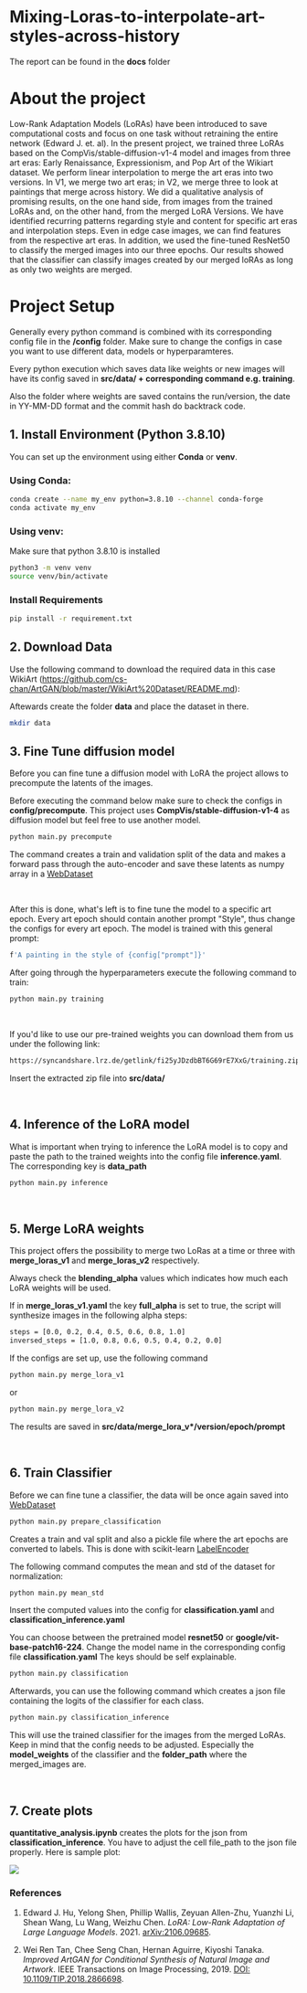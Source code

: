 # Mixing-Loras-to-interpolate-art-styles-across-history

The report can be found in the **docs** folder

# About the project
Low-Rank Adaptation Models (LoRAs) have been introduced to save computational costs and focus on one task without retraining the entire network (Edward J. et. al). In the present project, we trained three LoRAs based on the CompVis/stable-diffusion-v1-4 model and images from three art eras: Early Renaissance, Expressionism, and Pop Art of the Wikiart dataset. We perform linear interpolation to merge the art eras into two versions. In V1, we merge two art eras; in V2, we merge three to look at paintings that merge across history. We did a qualitative analysis of promising results, on the one hand side, from images from the trained LoRAs and, on the other hand, from the merged LoRA Versions. We have identified recurring patterns regarding style and content for specific art eras and interpolation steps. Even in edge case images, we can find features from the respective art eras. In addition, we used the fine-tuned ResNet50 to classify the merged images into our three epochs. Our results showed that the classifier can classify images created by our merged loRAs as long as only two weights are merged.


# Project Setup
Generally every python command is combined with its corresponding config file in the **/config** folder. Make sure to change the configs in case you want to use different data, models or hyperparamteres.

 Every python execution which saves data like weights or new images will have its config saved in **src/data/ + corresponding command  e.g. training**.

 Also the folder where weights are saved contains the run/version, the date in YY-MM-DD format and the commit hash do backtrack code.
## 1. Install Environment (Python 3.8.10)

You can set up the environment using either **Conda** or **venv**.

### Using Conda:
```bash
conda create --name my_env python=3.8.10 --channel conda-forge
conda activate my_env
```

### Using venv:
Make sure that python 3.8.10 is installed
```bash
python3 -m venv venv
source venv/bin/activate 
```

### Install Requirements
```bash
pip install -r requirement.txt
```

## 2. Download Data
Use the following command to download the required data in this case WikiArt (https://github.com/cs-chan/ArtGAN/blob/master/WikiArt%20Dataset/README.md):

Aftewards create the folder **data** and place the dataset in there.
```bash
mkdir data
```

## 3. Fine Tune diffusion model
Before you can fine tune a diffusion model with LoRA the project allows to precompute the latents of the images.

Before executing the command below make sure to check the configs in **config/precompute**. This project uses **CompVis/stable-diffusion-v1-4** as diffusion model but feel free to use another model.
```bash
python main.py precompute
```
The command creates a train and validation split of the data and makes a forward pass through the auto-encoder and save these latents as numpy array in a [WebDataset](https://github.com/webdataset/webdataset)

&nbsp;

After this is done, what's left is to fine tune the model to a specific art epoch. Every art epoch should contain another prompt "Style", thus change the configs for every art epoch. The model is trained with this general prompt:
```bash
f'A painting in the style of {config["prompt"]}'
```

After going through the hyperparameters execute the following command to train:
```bash
python main.py training
```
&nbsp;

If you'd like to use our pre-trained weights you can download them from us under the following link:
```bash
https://syncandshare.lrz.de/getlink/fi25yJDzdbBT6G69rE7XxG/training.zip
```
Insert the extracted zip file into **src/data/**

&nbsp;

## 4. Inference of the LoRA model
What is important when trying to inference the LoRA model is to copy and paste the path to the trained weights into the config file **inference.yaml**. The corresponding key is **data_path**
```bash
python main.py inference
```
&nbsp;
## 5. Merge LoRA weights
This project offers the possibility to merge two LoRas at a time or three with **merge_loras_v1** and **merge_loras_v2** respectively. 

Always check the **blending_alpha** values which indicates how much each LoRA weights will be used. 

If in **merge_loras_v1.yaml** the key **full_alpha** is set to true, the script will synthesize images in the following alpha steps:
```bash
steps = [0.0, 0.2, 0.4, 0.5, 0.6, 0.8, 1.0]
inversed_steps = [1.0, 0.8, 0.6, 0.5, 0.4, 0.2, 0.0]
```

If the configs are set up, use the following command
```bash
python main.py merge_lora_v1
```
or 
```bash
python main.py merge_lora_v2
```

The results are saved in **src/data/merge_lora_v\*/version/epoch/prompt**

&nbsp;

## 6. Train Classifier
Before we can fine tune a classifier, the data will be once again saved into [WebDataset](https://github.com/webdataset/webdataset)

```bash
python main.py prepare_classification
```

Creates a train and val split and also a pickle file where the art epochs are converted to labels. This is done with scikit-learn [LabelEncoder](https://scikit-learn.org/stable/modules/generated/sklearn.preprocessing.LabelEncoder.html)

The following command computes the mean and std of the dataset for normalization:
```bash
python main.py mean_std
```
Insert the computed values into the config for **classification.yaml** and **classification_inference.yaml**

You can choose between the pretrained model **resnet50** or **google/vit-base-patch16-224**. Change the model name in the corresponding config file **classification.yaml** The keys should be self explainable.
```bash
python main.py classification
```

Afterwards, you can use the following command which creates a json file containing the logits of the classifier for each class.
```bash
python main.py classification_inference
```
This will use the trained classifier for the images from the merged LoRAs. Keep in mind that the config needs to be adjusted. Especially the **model_weights** of the classifier and the **folder_path** where the merged_images are.

&nbsp;

## 7. Create plots
**quantitative_analysis.ipynb** creates the plots for the json from **classification_inference**. You have to adjust the cell file_path to the json file properly. Here is sample plot:

<img src="./docs/grid_early_renaissance-expressionism_A painting of a woman in the city in Style1 and Style3.png">


### References

1. Edward J. Hu, Yelong Shen, Phillip Wallis, Zeyuan Allen-Zhu, Yuanzhi Li, Shean Wang, Lu Wang, Weizhu Chen. *LoRA: Low-Rank Adaptation of Large Language Models*. 2021. [arXiv:2106.09685](https://arxiv.org/abs/2106.09685).


2. Wei Ren Tan, Chee Seng Chan, Hernan Aguirre, Kiyoshi Tanaka. *Improved ArtGAN for Conditional Synthesis of Natural Image and Artwork*. IEEE Transactions on Image Processing, 2019. [DOI: 10.1109/TIP.2018.2866698](https://doi.org/10.1109/TIP.2018.2866698).
